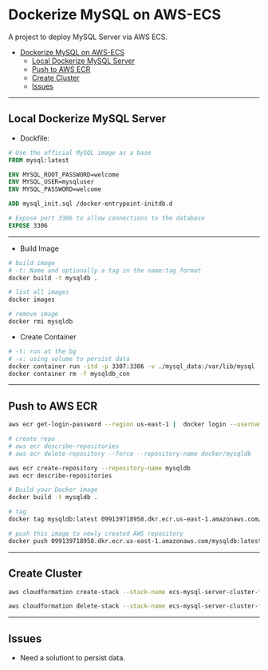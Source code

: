 # Dockerize MySQL on AWS-ECS

A project to deploy MySQL Server via AWS ECS.

- [Dockerize MySQL on AWS-ECS](#dockerize-mysql-on-aws-ecs)
  - [Local Dockerize MySQL Server](#local-dockerize-mysql-server)
  - [Push to AWS ECR](#push-to-aws-ecr)
  - [Create Cluster](#create-cluster)
  - [Issues](#issues)

---

## Local Dockerize MySQL Server

- Dockfile:

```Dockerfile
# Use the official MySQL image as a base
FROM mysql:latest

ENV MYSQL_ROOT_PASSWORD=welcome
ENV MYSQL_USER=mysqluser
ENV MYSQL_PASSWORD=welcome

ADD mysql_init.sql /docker-entrypoint-initdb.d

# Expose port 3306 to allow connections to the database
EXPOSE 3306
```

---

- Build Image

```sh
# build image
# -t: Name and optionally a tag in the name:tag format
docker build -t mysqldb .

# list all images
docker images

# remove image
docker rmi mysqldb
```

- Create Container

```sh
# -t: run at the bg
# -v: using volume to persist data
docker container run -itd -p 3307:3306 -v ./mysql_data:/var/lib/mysql --name mysqldb_con mysqldb
docker container rm -f mysqldb_con
```

---

## Push to AWS ECR

```sh
aws ecr get-login-password --region us-east-1 |  docker login --username AWS --password-stdin 099139718958.dkr.ecr.us-east-1.amazonaws.com

# create repo
# aws ecr describe-repositories
# aws ecr delete-repository --force --repository-name docker/mysqldb

aws ecr create-repository --repository-name mysqldb
aws ecr describe-repositories

# Build your Docker image
docker build -t mysqldb .

# tag
docker tag mysqldb:latest 099139718958.dkr.ecr.us-east-1.amazonaws.com/mysqldb:latest

# push this image to newly created AWS repository
docker push 099139718958.dkr.ecr.us-east-1.amazonaws.com/mysqldb:latest
```

---

## Create Cluster

```sh
aws cloudformation create-stack --stack-name ecs-mysql-server-cluster-fargate --capabilities CAPABILITY_IAM --template-body file://./ecs-mysql-server-cluster-fargate.yml

aws cloudformation delete-stack --stack-name ecs-mysql-server-cluster-fargate
```

---

## Issues

- Need a solutiont to persist data.
